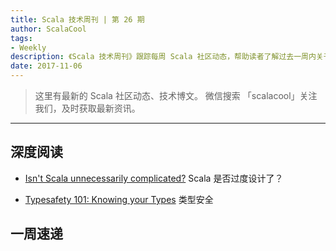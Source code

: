 ```yaml
---
title: Scala 技术周刊 | 第 26 期
author: ScalaCool
tags:
- Weekly
description: 《Scala 技术周刊》跟踪每周 Scala 社区动态，帮助读者了解过去一周内关于 Scala 发生的事情。
date: 2017-11-06
---
```


> 这里有最新的 Scala 社区动态、技术博文。
微信搜索 「scalacool」关注我们，及时获取最新资讯。

***

## 深度阅读

- [Isn't Scala unnecessarily complicated?](https://www.quora.com/Isnt-Scala-unnecessarily-complicated)
  Scala 是否过度设计了？

- [Typesafety 101: Knowing your Types](https://www.cakesolutions.net/teamblogs/typesafety-101-knowing-your-types)
  类型安全

## 一周速递

